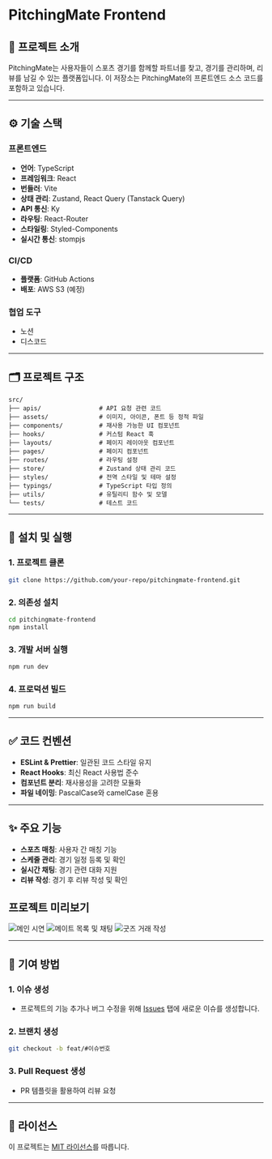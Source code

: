 # PitchingMate Frontend

## 📝 프로젝트 소개

PitchingMate는 사용자들이 스포츠 경기를 함께할 파트너를 찾고, 경기를 관리하며, 리뷰를 남길 수 있는 플랫폼입니다. 이 저장소는 PitchingMate의 프론트엔드 소스 코드를 포함하고 있습니다.

---

## ⚙️ 기술 스택

### 프론트엔드

- **언어**: TypeScript
- **프레임워크**: React
- **번들러**: Vite
- **상태 관리**: Zustand, React Query (Tanstack Query)
- **API 통신**: Ky
- **라우팅**: React-Router
- **스타일링**: Styled-Components
- **실시간 통신**: stompjs

### CI/CD

- **플랫폼**: GitHub Actions
- **배포**: AWS S3 (예정)

### 협업 도구

- 노션
- 디스코드

---

## 🗂️ 프로젝트 구조

```plaintext
src/
├── apis/                # API 요청 관련 코드
├── assets/              # 이미지, 아이콘, 폰트 등 정적 파일
├── components/          # 재사용 가능한 UI 컴포넌트
├── hooks/               # 커스텀 React 훅
├── layouts/             # 페이지 레이아웃 컴포넌트
├── pages/               # 페이지 컴포넌트
├── routes/              # 라우팅 설정
├── store/               # Zustand 상태 관리 코드
├── styles/              # 전역 스타일 및 테마 설정
├── typings/             # TypeScript 타입 정의
├── utils/               # 유틸리티 함수 및 모델
└── tests/               # 테스트 코드
```

---

## 🚀 설치 및 실행

### 1. 프로젝트 클론

```bash
git clone https://github.com/your-repo/pitchingmate-frontend.git
```

### 2. 의존성 설치

```bash
cd pitchingmate-frontend
npm install
```

### 3. 개발 서버 실행

```bash
npm run dev
```

### 4. 프로덕션 빌드

```bash
npm run build
```

---

## ✅ 코드 컨벤션

- **ESLint & Prettier**: 일관된 코드 스타일 유지
- **React Hooks**: 최신 React 사용법 준수
- **컴포넌트 분리**: 재사용성을 고려한 모듈화
- **파일 네이밍**: PascalCase와 camelCase 혼용

---

## ✨ 주요 기능

- **스포츠 매칭**: 사용자 간 매칭 기능
- **스케줄 관리**: 경기 일정 등록 및 확인
- **실시간 채팅**: 경기 관련 대화 지원
- **리뷰 작성**: 경기 후 리뷰 작성 및 확인


## 프로젝트 미리보기
![메인 시연](https://github.com/user-attachments/assets/96e35a77-8e1a-45a6-9825-b507be2c6426)
![메이트 목록 및 채팅](https://github.com/user-attachments/assets/47cfa828-76ac-4ca1-9a6e-13b4dca98926)
![굿즈 거래 작성](https://github.com/user-attachments/assets/785a1be1-8e16-404e-b16f-5dd7315714f8)

---

## 🔗 기여 방법

### 1. 이슈 생성

- 프로젝트의 기능 추가나 버그 수정을 위해 [Issues](https://github.com/prgrms-web-devcourse-final-project/WEB1_2_PitchingMate_FE/issues) 탭에 새로운 이슈를 생성합니다.

### 2. 브랜치 생성

```bash
git checkout -b feat/#이슈번호
```

### 3. Pull Request 생성

- PR 템플릿을 활용하여 리뷰 요청

---

## 📜 라이선스

이 프로젝트는 [MIT 라이선스](LICENSE)를 따릅니다.

